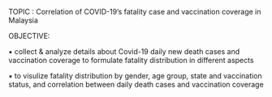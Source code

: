 TOPIC : Correlation of COVID-19’s fatality case and vaccination coverage in Malaysia

OBJECTIVE:

▪ collect & analyze details about Covid-19 daily new death cases and vaccination coverage to formulate fatality distribution in different aspects

▪ to visulize fatality distribution by gender, age group, state and vaccination status, and correlation between daily death cases and vaccination coverage


